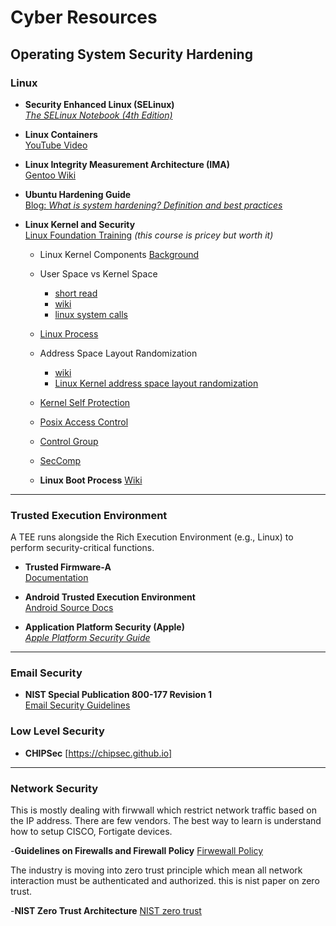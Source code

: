 # Cyber Resources

## Operating System Security Hardening

### Linux
- **Security Enhanced Linux (SELinux)**  
  [*The SELinux Notebook (4th Edition)*](https://freecomputerbooks.com/books/The_SELinux_Notebook-4th_Edition.pdf)

- **Linux Containers**  
  [YouTube Video](https://www.youtube.com/watch?v=zeMlsYJUgnY&t=1052s)

- **Linux Integrity Measurement Architecture (IMA)**  
  [Gentoo Wiki](https://wiki.gentoo.org/wiki/Integrity_Measurement_Architecture)

- **Ubuntu Hardening Guide**  
  [Blog: *What is system hardening? Definition and best practices*](https://ubuntu.com/blog/what-is-system-hardening-definition-and-best-practices)

- **Linux Kernel and Security**  
  [Linux Foundation Training](https://training.linuxfoundation.org/training/security-and-linux-kernel-lfd441/) *(this course is pricey but worth it)*

     - Linux Kernel Components
         [Background](https://developer.ibm.com/articles/l-linux-kernel/)

     - User Space vs Kernel Space
       -   [short read](https://www.linfo.org/kernel_space.html)
       -   [wiki](https://en.wikipedia.org/wiki/User_space_and_kernel_space#:~:text=Kernel%20space%20is%20strictly%20reserved,one%20address%20space%20per%20process.)
       -   [linux system calls](https://man7.org/linux/man-pages/man2/syscalls.2.html)

    - [Linux Process](https://linux-kernel-labs.github.io/refs/heads/master/lectures/processes.html)
 
    - Address Space Layout Randomization
 
      
      -   [wiki](https://en.wikipedia.org/wiki/Address_space_layout_randomization)
      -   [Linux Kernel address space layout randomization](http://selinuxproject.org/~jmorris/lss2013_slides/cook_kaslr.pdf)

  - [Kernel Self Protection](https://docs.kernel.org/security/self-protection.html)
  - [Posix Access Control](https://www.usenix.org/legacy/publications/library/proceedings/usenix03/tech/freenix03/full_papers/gruenbacher/gruenbacher_html/main.html)
  - [Control Group](https://0xax.gitbooks.io/linux-insides/content/Cgroups/linux-cgroups-1.html)
  - [SecComp](https://lwn.net/Articles/656307/)

  - **Linux Boot Process**
      [Wiki](https://en.wikipedia.org/wiki/Booting_process_of_Linux#:~:text=In%20UEFI%20systems%2C%20the%20Linux,EFI%2Dstub%2Dbearing%20kernel.)

     

---

### Trusted Execution Environment

A TEE runs alongside the Rich Execution Environment (e.g., Linux) to perform security-critical functions.

- **Trusted Firmware-A**  
  [Documentation](https://trustedfirmware-a.readthedocs.io/en/latest/)

- **Android Trusted Execution Environment**  
  [Android Source Docs](https://source.android.com/docs/security/features/trusty)

- **Application Platform Security (Apple)**  
  [*Apple Platform Security Guide*](https://help.apple.com/pdf/security/en_US/apple-platform-security-guide.pdf)

---

### Email Security

- **NIST Special Publication 800-177 Revision 1**  
  [Email Security Guidelines](https://nvlpubs.nist.gov/nistpubs/SpecialPublications/NIST.SP.800-177r1.pdf)

### Low Level Security
  - **CHIPSec**
    [https://chipsec.github.io]

---

### Network Security

This is mostly dealing with firwwall which restrict network traffic based on 
the IP address. There are few vendors. The best way to learn is understand how to setup CISCO, Fortigate devices.  

-**Guidelines on Firewalls and Firewall Policy**
[Firwewall Policy](https://nvlpubs.nist.gov/nistpubs/Legacy/SP/nistspecialpublication800-41r1.pdf)

The industry is moving into zero trust principle which mean all network interaction must be authenticated and authorized. 
this is nist paper on zero trust.


-**NIST Zero Trust Architecture**
[NIST zero trust](https://nvlpubs.nist.gov/nistpubs/SpecialPublications/NIST.SP.800-207.pdf)


